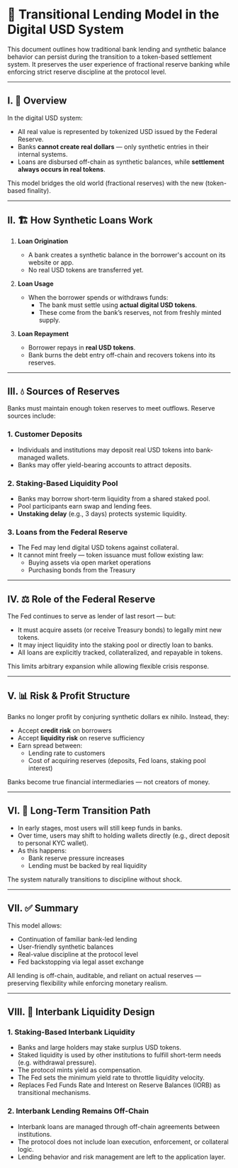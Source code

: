 # 🏦 Transitional Lending Model in the Digital USD System

This document outlines how traditional bank lending and synthetic balance behavior can persist during the transition to a token-based settlement system. It preserves the user experience of fractional reserve banking while enforcing strict reserve discipline at the protocol level.

---

## I. 🧮 Overview

In the digital USD system:
- All real value is represented by tokenized USD issued by the Federal Reserve.
- Banks **cannot create real dollars** — only synthetic entries in their internal systems.
- Loans are disbursed off-chain as synthetic balances, while **settlement always occurs in real tokens**.

This model bridges the old world (fractional reserves) with the new (token-based finality).

---

## II. 🏗️ How Synthetic Loans Work

1. **Loan Origination**
   - A bank creates a synthetic balance in the borrower's account on its website or app.
   - No real USD tokens are transferred yet.

2. **Loan Usage**
   - When the borrower spends or withdraws funds:
     - The bank must settle using **actual digital USD tokens**.
     - These come from the bank’s reserves, not from freshly minted supply.

3. **Loan Repayment**
   - Borrower repays in **real USD tokens**.
   - Bank burns the debt entry off-chain and recovers tokens into its reserves.

---

## III. 💧 Sources of Reserves

Banks must maintain enough token reserves to meet outflows. Reserve sources include:

### 1. Customer Deposits
- Individuals and institutions may deposit real USD tokens into bank-managed wallets.
- Banks may offer yield-bearing accounts to attract deposits.

### 2. Staking-Based Liquidity Pool
- Banks may borrow short-term liquidity from a shared staked pool.
- Pool participants earn swap and lending fees.
- **Unstaking delay** (e.g., 3 days) protects systemic liquidity.

### 3. Loans from the Federal Reserve
- The Fed may lend digital USD tokens against collateral.
- It cannot mint freely — token issuance must follow existing law:
  - Buying assets via open market operations
  - Purchasing bonds from the Treasury

---

## IV. ⚖️ Role of the Federal Reserve

The Fed continues to serve as lender of last resort — but:
- It must acquire assets (or receive Treasury bonds) to legally mint new tokens.
- It may inject liquidity into the staking pool or directly loan to banks.
- All loans are explicitly tracked, collateralized, and repayable in tokens.

This limits arbitrary expansion while allowing flexible crisis response.

---

## V. 📊 Risk & Profit Structure

Banks no longer profit by conjuring synthetic dollars ex nihilo. Instead, they:
- Accept **credit risk** on borrowers
- Accept **liquidity risk** on reserve sufficiency
- Earn spread between:
  - Lending rate to customers
  - Cost of acquiring reserves (deposits, Fed loans, staking pool interest)

Banks become true financial intermediaries — not creators of money.

---

## VI. 🔄 Long-Term Transition Path

- In early stages, most users will still keep funds in banks.
- Over time, users may shift to holding wallets directly (e.g., direct deposit to personal KYC wallet).
- As this happens:
  - Bank reserve pressure increases
  - Lending must be backed by real liquidity

The system naturally transitions to discipline without shock.

---

## VII. ✅ Summary

This model allows:
- Continuation of familiar bank-led lending
- User-friendly synthetic balances
- Real-value discipline at the protocol level
- Fed backstopping via legal asset exchange

All lending is off-chain, auditable, and reliant on actual reserves — preserving flexibility while enforcing monetary realism.

---

## VIII. 🏦 Interbank Liquidity Design

### 1. Staking-Based Interbank Liquidity
- Banks and large holders may stake surplus USD tokens.
- Staked liquidity is used by other institutions to fulfill short-term needs (e.g. withdrawal pressure).
- The protocol mints yield as compensation.
- The Fed sets the minimum yield rate to throttle liquidity velocity.
- Replaces Fed Funds Rate and Interest on Reserve Balances (IORB) as transitional mechanisms.

### 2. Interbank Lending Remains Off-Chain
- Interbank loans are managed through off-chain agreements between institutions.
- The protocol does not include loan execution, enforcement, or collateral logic.
- Lending behavior and risk management are left to the application layer.
